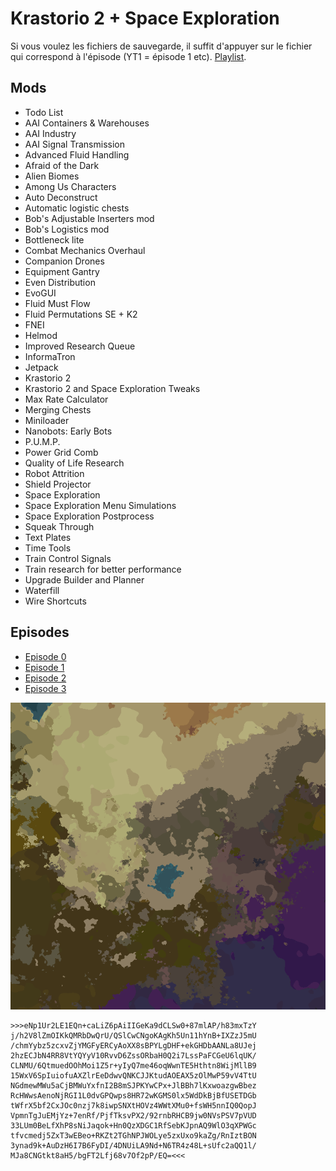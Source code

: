 # Krastorio 2 + Space Exploration

Si vous voulez les fichiers de sauvegarde, il suffit d'appuyer sur le fichier qui correspond à l'épisode (YT1 = épisode 1 etc). [Playlist](https://www.youtube.com/playlist?list=PLvhIoZslTNqmy5QQufs2QtMXNFYRe1Gri).

## Mods

- Todo List
- AAI Containers & Warehouses
- AAI Industry
- AAI Signal Transmission
- Advanced Fluid Handling
- Afraid of the Dark
- Alien Biomes
- Among Us Characters
- Auto Deconstruct
- Automatic logistic chests
- Bob's Adjustable Inserters mod
- Bob's Logistics mod
- Bottleneck lite
- Combat Mechanics Overhaul
- Companion Drones
- Equipment Gantry
- Even Distribution
- EvoGUI
- Fluid Must Flow
- Fluid Permutations SE + K2
- FNEI
- Helmod
- Improved Research Queue
- InformaTron
- Jetpack
- Krastorio 2
- Krastorio 2 and Space Exploration Tweaks
- Max Rate Calculator
- Merging Chests
- Miniloader
- Nanobots: Early Bots
- P.U.M.P.
- Power Grid Comb
- Quality of Life Research
- Robot Attrition
- Shield Projector
- Space Exploration
- Space Exploration Menu Simulations
- Space Exploration Postprocess
- Squeak Through
- Text Plates
- Time Tools
- Train Control Signals
- Train research for better performance
- Upgrade Builder and Planner
- Waterfill
- Wire Shortcuts

## Episodes

- [Episode 0](https://youtu.be/HLNrCXAv_cI)
- [Episode 1](https://youtu.be/0aiWxOLrKQ0)
- [Episode 2](https://youtu.be/duapq5nTh4Q)
- [Episode 3](https://youtu.be/ZpS5V9eucgI)

![Map](eIY8ueTro6.png)

```
>>>eNp1Ur2LE1EQn+caLiZ6pAiIIGeKa9dCLSw0+87mlAP/h83mxTzY
j/h2V8lZmOIKkQMRbDwQrU/QSlCwCNgoKAgKh5Un11hYnB+IXZzJ5mU
/chmYybz5zcxvZjYMGFyERCyAoXX8sBPYLgDHF+ekGHDbAANLa8UJej
2hzECJbN4RR8VtYQYyV10RvvD6ZssORbaH0Q2i7LssPaFCGeU6lqUK/
CLNMU/6QtmuedOOhMoi1Z5r+yIyQ7me46oqWwnTE5Hthtn8WijMllB9
15WxV6SpIuiofuAXZlrEeDdwvQNKCJJKtudAOEAX5zOlMwP59vV4TtU
NGdmewMWu5aCjBMWuYxfnI2B8mSJPKYwCPx+JlBBh7lKxwoazgwBbez
RcHWwsAenoNjRGI1L0dvGPQwps8HR72wKGMS0lx5WdDkBjBfUSETDGb
tWfrX5bf2CxJOc0nzj7k8iwpSNXtHOVz4WWtXMu0+fsWH5nnIQ0QopJ
VpmnTgJuEMjYz+7enRf/PjfTksvPX2/92rnbRHCB9jw0NVsPSV7pVUD
33LUm0BeLfXhP8sNiJaqok+Hn0QzXDGC1RfSebKJpnAQ9WlO3qXPWGc
tfvcmedj5ZxT3wEBeo+RKZt2TGhNPJWOLye5zxUxo9kaZg/RnIztBON
3ynad9k+AuDzH6I7B6FyDI/4DNUiLA9Nd+N6TR4z48L+sUfc2aQQ1l/
MJa8CNGtkt8aH5/bgFT2Lfj68v7Of2pP/EQ=<<<
```